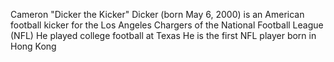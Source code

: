 Cameron "Dicker the Kicker" Dicker (born May 6, 2000) is an American football kicker for the Los Angeles Chargers of the National Football League (NFL)
He played college football at Texas
He is the first NFL player born in Hong Kong
